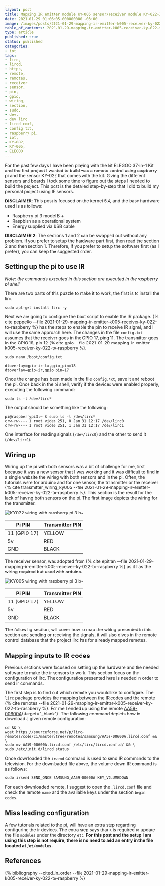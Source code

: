 ```yaml
---
layout: post
title: Mapping IR emitter module KY-005 sensor/receiver module KY-022-IR sensor
date: 2021-01-29 01:06:05.000000000 -03:00
image: /images/posts/2021-01-29-mapping-ir-emitter-k005-receiver-ky-022-to-raspberry/cover.jpg 
table_of_contents: 2021-01-29-mapping-ir-emitter-k005-receiver-ky-022-to-raspberry/table-of-contents.md
type: article
published: true
status: published
categories:
- iot
tags:
- lirc,
- lircd,
- https,
- remote,
- remotes,
- receiver,
- sensor,
- pin,
- gpio,
- wiring,
- section,
- sudo,
- dev,
- dev lirc,
- lircd conf,
- config txt,
- raspberry pi,
- iot,
- KY-002,
- KY-005,
- ELEGOO
---
```


For the past few days I have been playing with the kit ELEGOO 37-in-1 Kit and
the first project I wanted to build was a remote control using
raspberry pi and the sensor KY-022 that comes with the kit.
Giving the different sensors and boards I took some time to figure out
the steps I needed to build the project. This post is the detailed
step-by-step that I did to build my personal project using IR sensors.

**DISCLAIMER**: This post is focused on the kernel 5.4, and the base hardware
used is as follows:

- Raspberry pi 3 model B +
- Raspbian as a operational system
- Energy supplied via USB cable

**DISCLAIMER 2**: The sections 1 and 2 can be swapped out without any problem. If
you prefer to setup the hardware part first, then read the section 2 and then section 1.
Therefore, if you prefer to setup the software first (as I prefer), you can
keep the suggested order.

## Setting up the pi to use IR

*Note: the commands executed in this section are executed in the raspberry pi shell*

There are two parts of this puzzle to make it to work, the first is
to install the lirc.

```shell
sudo apt-get install lirc -y
```

Next we are going to configure the boot script to enable the IR package. {% cite peppe8o --file 2021-01-29-mapping-ir-emitter-k005-receiver-ky-022-to-raspberry %}
has the steps to enable the pin to receive IR signal, and I will use the same
approach here. The changes in the file `config.txt` assumes that
the receiver goes in the GPIO 17, ping 11. The transmitter goes in
the GPIO 18, pin 12 {% cite gpio --file 2021-01-29-mapping-ir-emitter-k005-receiver-ky-022-to-raspberry %}.

```shell
sudo nano /boot/config.txt
```

```shell
dtoverlay=gpio-ir-tx,gpio_pin=18 
dtoverlay=gpio-ir,gpio_pin=17
```

Once the change has been made in the file `config.txt`, save it and reboot
the pi. Once back in the pi shell, verify if the devices were enabled properly,
executing the following command:

```shell
sudo ls -l /dev/lirc*
```

The output should be something like the following:

```shell
pi@raspberrypi3:~ $ sudo ls -l /dev/lirc*
crw-rw---- 1 root video 251, 0 Jan 31 12:17 /dev/lirc0
crw-rw---- 1 root video 251, 1 Jan 31 12:17 /dev/lirc1
```

One interface for reading signals (`/dev/lirc0`) and the other to send it
(`/dev/lirc1`).

## Wiring up

Wiring up the pi with both sensors was a bit of challenge for me, first because
it was a new sensor that I was working and it was difficult to find in a single
website the wiring with both sensors and in the pi. Often, the tutorials
were for arduino and for one sensor, the transmitter or the receiver {% cite transmitter_wiring_ky005 --file 2021-01-29-mapping-ir-emitter-k005-receiver-ky-022-to-raspberry %}. This
section is the result for the lack of having both sensors on the pi. The
first image depicts the wiring for the transmitter.

![KY022 wiring with raspberry pi 3 b+](/images/posts/2021-01-29-mapping-ir-emitter-k005-receiver-ky-022-to-raspberry/ky022.jpg)

| Pi PIN | Transmitter PIN |
|--------|-----------------|
| 11 (GPIO 17) | YELLOW |
| 5v | RED |
| GND | BLACK |

The receiver sensor, was adopted from {% cite epitran --file 2021-01-29-mapping-ir-emitter-k005-receiver-ky-022-to-raspberry %} as
it has the wiring required but used with arduino.

![KY005 wiring with raspberry pi 3 b+](/images/posts/2021-01-29-mapping-ir-emitter-k005-receiver-ky-022-to-raspberry/ky005.jpg)

| Pi PIN | Transmitter PIN |
|--------|-----------------|
| 11 (GPIO 17) | YELLOW |
| 5v | RED |
| GND | BLACK |

The following section, will cover how to map the wiring presented in this
section and sending or receiving the signals, it will also dives in the
remote control database that the project lirc has for already mapped remotes.

## Mapping inputs to IR codes

Previous sections were focused on setting up the hardware and the needed software
to make the ir sensors to work. This section focus on the configuration of lirc.
The configuration presented here is needed in order to send ir commands.

The first step is to find out which remote you would like to configure.
The `lirc` package provides the mapping between the IR codes and the remote
{% cite remotes --file 2021-01-29-mapping-ir-emitter-k005-receiver-ky-022-to-raspberry %}.
For me I ended up using the remote [AA59-00600A](https://sourceforge.net/p/lirc-remotes/code/ci/master/tree/remotes/samsung/AA59-00600A.lircd.conf){:target="_blank"}. The following command depicts how to download
a given remote configuration:

```shell
cd && \
wget https://sourceforge.net/p/lirc-remotes/code/ci/master/tree/remotes/samsung/AA59-00600A.lircd.conf && \
sudo mv AA59-00600A.lircd.conf /etc/lirc/lircd.conf.d/ && \
sudo /etc/init.d/lircd status
```

Once downloaded the `irsend` command is used to send IR commands to the television. For
the downloaded file above, the volume down IR command is as follows:

```
sudo irsend SEND_ONCE SAMSUNG_AA59-00600A KEY_VOLUMEDOWN
```

For each downloaded remote, I suggest to open the `.lircd.conf` file and check the
remote `name` and the available keys under the section `begin codes`.

## Miss leading configuration

A few tutorials related to the pi, will have an extra step regarding configuring
the ir devices. The extra step says that it is required to update the file `modules`
under the directory `etc`. **For this post and the setup I am using this step is not require, there is no need
to add an entry in the file located at `/et/modules`.**

## References

{% bibliography --cited_in_order --file 2021-01-29-mapping-ir-emitter-k005-receiver-ky-022-to-raspberry %}